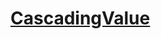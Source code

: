 # [CascadingValue](https://docs.microsoft.com/en-us/aspnet/core/blazor/components/cascading-values-and-parameters#cascadingvalue-component)

